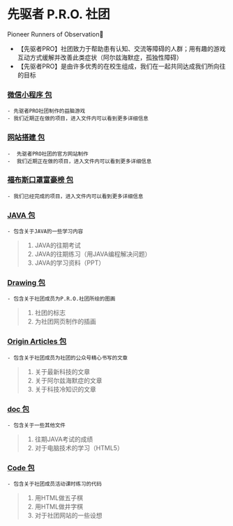 # 先驱者 P.R.O.  社团
Pioneer Runners of Observation🥳
- 【先驱者PRO】社团致力于帮助患有认知、交流等障碍的人群；用有趣的游戏互动方式缓解并改善此类症状（阿尔兹海默症，孤独性障碍）
- 【先驱者PRO】是由许多优秀的在校生组成，我们在一起共同达成我们所向往的目标
    
### [微信小程序 包](https://github.com/stevenguyukai/P.R.O./tree/master/微信小程序)
    - 先驱者PRO社团制作的益脑游戏
    - 我们近期正在做的项目，进入文件内可以看到更多详细信息

### [网站搭建 包](https://github.com/stevenguyukai/P.R.O./tree/master/网站搭建)
    -  先驱者PRO社团的官方网站制作
    -  我们近期正在做的项目，进入文件内可以看到更多详细信息

### [福布斯口罩富豪榜 包](https://github.com/stevenguyukai/P.R.O./tree/master/福布斯口罩富豪榜)
    - 我们已经完成的项目，进入文件内可以看到更多详细信息

### [JAVA 包](https://github.com/stevenguyukai/P.R.O./tree/master/JAVA)
    - 包含关于JAVA的一些学习内容
>    1. JAVA的往期考试
>    2. JAVA的往期练习（用JAVA编程解决问题）
>    3. JAVA的学习资料（PPT）

### [Drawing 包](https://github.com/stevenguyukai/P.R.O./tree/master/Drawing)
    - 包含关于社团成员为P.R.O.社团所绘的图画
>    1. 社团的标志
>    2. 为社团网页制作的插画

### [Origin Articles 包](https://github.com/stevenguyukai/P.R.O./tree/master/Origin%20Articles)
    - 包含关于社团成员为社团的公众号精心书写的文章
>    1. 关于最新科技的文章
>    2. 关于阿尔兹海默症的文章
>    3. 关于科技冷知识的文章

### [doc 包](https://github.com/stevenguyukai/P.R.O./tree/master/doc)
    - 包含关于一些其他文件
>    1. 往期JAVA考试的成绩
>    2. 对于电脑技术的学习（HTML5）

### [Code 包](https://github.com/stevenguyukai/P.R.O./tree/master/Code)
    - 包含关于社团成员活动课时练习的代码
>    1. 用HTML做五子棋
>    2. 用HTML做井字棋
>    3. 对于社团网站的一些设想
  
